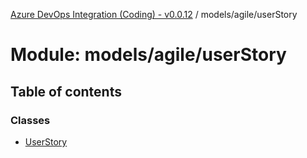 [Azure DevOps Integration (Coding) - v0.0.12](../README.md) / models/agile/userStory

# Module: models/agile/userStory

## Table of contents

### Classes

- [UserStory](../classes/models_agile_userStory.UserStory.md)
